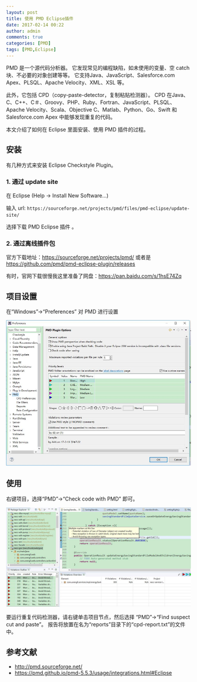 ```yaml
---
layout: post
title: 使用 PMD Eclipse插件
date: 2017-02-14 00:22
author: admin
comments: true
categories: [PMD]
tags: [PMD,Eclipse]
---
```


PMD 是一个源代码分析器。 它发现常见的编程缺陷，如未使用的变量、空 catch 块、不必要的对象创建等等。 它支持Java、JavaScript、Salesforce.com Apex、PLSQL、Apache Velocity、XML、XSL 等。

此外，它包括 CPD（copy-paste-detector，复制粘贴检测器）。 CPD 在Java、C、C++、C＃、Groovy、PHP、Ruby、Fortran、JavaScript、PLSQL、Apache Velocity、Scala、Objective C、Matlab、Python、Go、Swift 和 Salesforce.com Apex 中能够发现重复的代码。

本文介绍了如何在 Eclipse 里面安装、使用  PMD 插件的过程。

<!-- more -->

## 安装

有几种方式来安装 Eclipse Checkstyle Plugin。

### 1. 通过  update site

在 Eclipse (Help -> Install New Software...)

输入 url: `https://sourceforge.net/projects/pmd/files/pmd-eclipse/update-site/`
 

选择下载  PMD Eclipse 插件 。

### 2. 通过离线插件包



官方下载地址：https://sourceforge.net/projects/pmd/
或者是 https://github.com/pmd/pmd-eclipse-plugin/releases

有时，官网下载很慢我这里准备了网盘：https://pan.baidu.com/s/1hsE74Zq


## 项目设置

在“Windows”->“Preferences” 对 PMD 进行设置
 
![](../images/post/20170214-pmd-setting.jpg)

## 使用

右键项目，选择“PMD”->“Check code with PMD” 即可。

![](../images/post/20170214-pmd-checked.jpg)

要运行重复代码检测器，请右键单击项目节点，然后选择 “PMD”->“Find suspect cut and paste”。 报告将放置在名为“reports”目录下的“cpd-report.txt”的文件中。
 
 
 
## 参考文献

* http://pmd.sourceforge.net/
* https://pmd.github.io/pmd-5.5.3/usage/integrations.html#Eclipse
